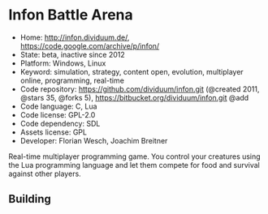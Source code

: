 # Infon Battle Arena

- Home: http://infon.dividuum.de/, https://code.google.com/archive/p/infon/
- State: beta, inactive since 2012
- Platform: Windows, Linux
- Keyword: simulation, strategy, content open, evolution, multiplayer online, programming, real-time
- Code repository: https://github.com/dividuum/infon.git (@created 2011, @stars 35, @forks 5), https://bitbucket.org/dividuum/infon.git @add
- Code language: C, Lua
- Code license: GPL-2.0
- Code dependency: SDL
- Assets license: GPL
- Developer: Florian Wesch, Joachim Breitner

Real-time multiplayer programming game. You control your creatures using the Lua programming language and let them compete for food and survival against other players.

## Building
